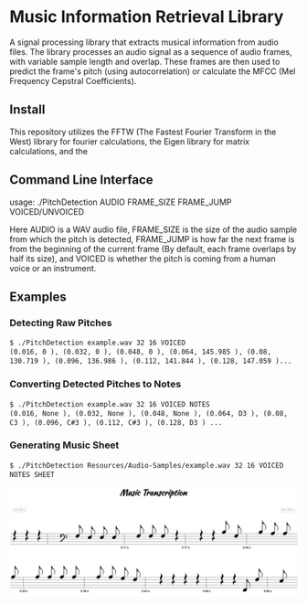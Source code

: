 # Music Information Retrieval Library
A signal processing library that extracts musical information from audio files. The library processes an audio signal as a sequence of audio frames, with variable sample length and overlap. These frames are then used to predict the frame's pitch (using autocorrelation) or calculate the MFCC (Mel Frequency Cepstral Coefficients).

## Install
This repository utilizes the FFTW (The Fastest Fourier Transform in the West) library for fourier calculations, the Eigen library for matrix calculations, and the 

## Command Line Interface
usage: ./PitchDetection AUDIO FRAME_SIZE FRAME_JUMP VOICED/UNVOICED

Here AUDIO is a WAV audio file, FRAME_SIZE is the size of the audio sample from which the pitch is detected, FRAME_JUMP is how far the next frame is from the beginning of the current frame (By default, each frame overlaps by half its size), and VOICED is whether the pitch is coming from a human voice or an instrument.

## Examples

### Detecting Raw Pitches
```
$ ./PitchDetection example.wav 32 16 VOICED
(0.016, 0 ), (0.032, 0 ), (0.048, 0 ), (0.064, 145.985 ), (0.08, 130.719 ), (0.096, 136.986 ), (0.112, 141.844 ), (0.128, 147.059 )...
```

### Converting Detected Pitches to Notes
 ```
$ ./PitchDetection example.wav 32 16 VOICED NOTES
(0.016, None ), (0.032, None ), (0.048, None ), (0.064, D3 ), (0.08, C3 ), (0.096, C#3 ), (0.112, C#3 ), (0.128, D3 ) ...
```

### Generating Music Sheet
```
$ ./PitchDetection Resources/Audio-Samples/example.wav 32 16 VOICED NOTES SHEET
```
![alt text](https://github.com/EdwardSeley/Music-Information-Retrieval/blob/master/Web/example_music_sheet.png)
